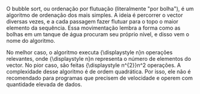 O bubble sort, ou ordenação por flutuação (literalmente "por bolha"), é um algoritmo de ordenação dos mais simples. A ideia é percorrer o vector diversas vezes, e a cada passagem fazer flutuar para o topo o maior elemento da sequência. Essa movimentação lembra a forma como as bolhas em um tanque de água procuram seu próprio nível, e disso vem o nome do algoritmo.

No melhor caso, o algoritmo executa {\displaystyle n}n operações relevantes, onde {\displaystyle n}n representa o número de elementos do vector. No pior caso, são feitas {\displaystyle n^{2}}n^2 operações. A complexidade desse algoritmo é de ordem quadrática. Por isso, ele não é recomendado para programas que precisem de velocidade e operem com quantidade elevada de dados.
